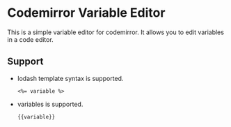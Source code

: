 # Codemirror Variable Editor

This is a simple variable editor for codemirror. It allows you to edit variables in a code editor.

## Support

- lodash template syntax is supported.
  ```
  <%= variable %>
  ```

- variables is supported.
  ```
  {{variable}}
  ```

